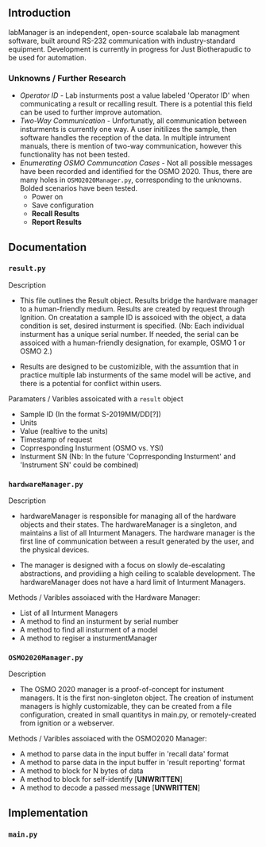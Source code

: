 ## Introduction

labManager is an independent, open-source scalabale lab managment software, built around RS-232 communication with industry-standard equipment. Development is currently in progress for Just Biotherapudic to be used for automation.

### Unknowns / Further Research

* *Operator ID* - Lab insturments post a value labeled 'Operator ID' when communicating a result or recalling result. There is a potential this field can be used to further improve automation.
* *Two-Way Communication* - Unfortunatly, all communication between insturments is currently one way. A user initilizes the sample, then software handles the reception of the data. In multiple intrument manuals, there is mention of two-way communication, however this functionality has not been tested.
* *Enumerating OSMO Communcation Cases* - Not all possible messages have been recorded and identified for the OSMO 2020. Thus, there are many holes in `OSMO2020Manager.py`, corresponding to the unknowns. Bolded scenarios have been tested.
    * Power on
    * Save configuration
    * **Recall Results**
    * **Report Results**

## Documentation

### **`result.py`**

Description 

- This file outlines the Result object. Results bridge the hardware manager to a human-friendly medium. Results are created by request through Ignition. On creatation a sample ID is assoiced with the object, a data condition is set, desired insturment is specified. (Nb: Each individual insturment has a unique serial number. If needed, the serial can be assoiced with a human-friendly designation, for example, OSMO 1 or OSMO 2.)

- Results are designed to be customizible, with the assumtion that in practice multiple lab insturments of the same model will be active, and there is a potential for conflict within users.

Paramaters / Varibles assoicated with a `result` object
* Sample ID (In the format S-2019MM/DD[?])
* Units 
* Value (realtive to the units)
* Timestamp of request
* Coprresponding Insturment (OSMO vs. YSI)
* Insturment SN (Nb: In the future 'Coprresponding Insturment' and 'Instrument SN' could be combined)

### **`hardwareManager.py`**

Description

- hardwareManager is responsible for managing all of the hardware objects and their states. The hardwareManager is a singleton, and maintains a list of all Inturment Managers. The hardware manager is the first line of communication between a result generated by the user, and the physical devices.

- The manager is designed with a focus on slowly de-escalating abstractions, and providiing a high ceiling to scalable development. The hardwareManager does not have a hard limit of Inturment Managers. 

Methods / Varibles assoiaced with the Hardware Manager:
* List of all Inturment Managers
* A method to find an insturment by serial number
* A method to find all insturment of a model 
* A method to regiser a insturmentManager

### **`OSMO2020Manager.py`**

Description

- The OSMO 2020 manager is a proof-of-concept for instument managers. It is the first non-singleton object. The creation of instument managers is highly customizable, they can be created from a file configuration, created in small quantitys in main.py, or remotely-created from ignition or a webserver.

Methods / Varibles assoiaced with the OSMO2020 Manager:
* A method to parse data in the input buffer in 'recall data' format
* A method to parse data in the input buffer in 'result reporting' format
* A method to block for N bytes of data
* A method to block for self-identify [**UNWRITTEN**]
* A method to decode a passed message [**UNWRITTEN**]


## Implementation

### **`main.py`**
